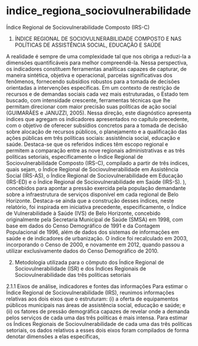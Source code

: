# indice_regiona_sociovulnerabilidade
Índice Regional de Sociovulnerabilidade Composto (IRS-C)
1. ÍNDICE REGIONAL DE SOCIOVULNERABILIDADE COMPOSTO E NAS POLÍTICAS DE ASSISTÊNCIA SOCIAL, EDUCAÇÃO E SAÚDE

A realidade é sempre de uma complexidade tal que nos obriga a reduzi-la a dimensões
quantificáveis para melhor compreendê-la. Nessa perspectiva, os indicadores constituem
ferramentas analíticas capazes de capturar, de maneira sintética, objetiva e operacional,
parcelas significativas dos fenômenos, fornecendo subsídios robustos para a tomada de
decisões orientadas a intervenções específicas.
Em um contexto de restrição de recursos e de demandas sociais cada vez mais
estruturadas, o Estado tem buscado, com intensidade crescente, ferramentas técnicas que
lhe permitam direcionar com maior precisão suas políticas de ação social (GUIMARÃES
e JANUZZI, 2005). Nessa direção, este diagnóstico apresenta índices que agregam os
indicadores apresentados no capítulo precedente, com o objetivo de oferecer subsídios
concretos para a tomada de decisão sobre alocação de recursos públicos, o planejamento
e a qualificação das ações públicas em três políticas sociais: assistência social, educação
e saúde. Destaca-se que os referidos índices têm escopo regional e permitem a
comparação entre as nove regionais administrativas e as três políticas setoriais,
especificamente o Índice Regional de Sociovulnerabilidade Composto (IRS-C),
compilado a partir de três índices, quais sejam, o Índice Regional de Sociovulnerabilidade
em Assistência Social (IRS-AS), o Índice Regional de Sociovulnerabilidade em Educação
(IRS-ED) e o Índice Regional de Sociovulnerabilidade em Saúde (IRS-S). ), concebidos
para apontar a pressão exercida pela população demandante sobre a infraestrutura de
serviços disponível em cada regional de Belo Horizonte.
Destaca-se ainda que a construção desses índices, neste relatório, foi inspirada em
iniciativa precedente, especificamente, o Índice de Vulnerabilidade à Saúde (IVS) de
Belo Horizonte, concebido originalmente pela Secretaria Municipal de Saúde (SMSA)
em 1998, com base em dados do Censo Demográfico de 1991 e da Contagem
Populacional de 1996, além de dados dos sistemas de informações em saúde e de
indicadores de urbanização. O índice foi recalculado em 2003, incorporando o Censo de
2000, e novamente em 2012, quando passou a utilizar exclusivamente dados do Censo
Demográfico de 2010.

2. Metodologia utilizada para o cômputo dos Índice Regional de
Sociovulnerabilidade (ISR) e dos Índices Regionais de Sociovulnerabilidade das três
políticas setoriais

2.1.1 Eixos de análise, indicadores e fontes das informações
Para estimar o Índice Regional de Sociovulnerabilidade (IRS), reunimos informações
relativas aos dois eixos que o estruturam: (i) a oferta de equipamentos públicos municipais
nas áreas de assistência social, educação e saúde; e (ii) os fatores de pressão demográfica
capazes de revelar onde a demanda pelos serviços de cada uma das três políticas é mais
intensa. Para estimar os Índices Regionais de Sociovulnerabilidade de cada uma das três
políticas setoriais, os dados relativos a esses dois eixos foram compilados de forma
denotar dimensões a elas específicas,
